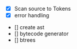 - [x] Scan source to Tokens
- [x] error handling
- [] create ast
- [] bytecode generator
- [] btrees
